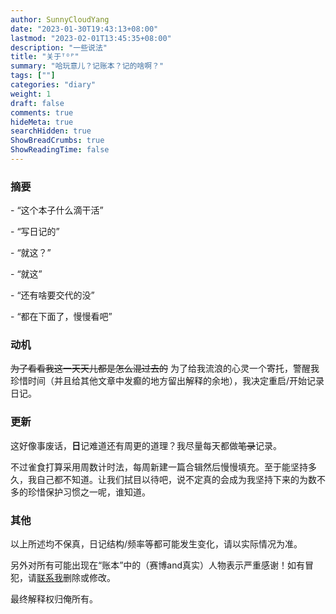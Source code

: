 ```yaml
---
author: SunnyCloudYang
date: "2023-01-30T19:43:13+08:00"
lastmod: "2023-02-01T13:45:35+08:00"
description: "一些说法"
title: "关于ᵀᴼᴾ"
summary: "哈玩意儿？记账本？记的啥啊？"
tags: [""]
categories: "diary"
weight: 1
draft: false
comments: true
hideMeta: true
searchHidden: true
ShowBreadCrumbs: true
ShowReadingTime: false
---
```


### 摘要

\- “这个本子什么滴干活”

\- “写日记的”

\- “就这？”

\- “就这”

\- “还有啥要交代的没”

\- “都在下面了，慢慢看吧”

### 动机

<del>为了看看我这一天天儿都是怎么混过去的</del> 为了给我流浪的心灵一个寄托，警醒我珍惜时间（并且给其他文章中发癫的地方留出解释的余地），我决定重启/开始记录日记。

### 更新

这好像事废话，**日**记难道还有周更的道理？我尽量每天都做<del>笔录</del>记录。

不过雀食打算采用周数计时法，每周新建一篇合辑然后慢慢填充。至于能坚持多久，我自己都不知道。让我们拭目以待吧，说不定真的会成为我坚持下来的为数不多的珍惜保护习惯之一呢，谁知道。

### 其他

以上所述均不保真，日记结构/频率等都可能发生变化，请以实际情况为准。

另外对所有可能出现在“账本”中的（赛博and真实）人物表示严重感谢！如有冒犯，请[联系我](mailto:sunnycloudyang@outlook.com)删除或修改。

最终解释权归俺所有。
